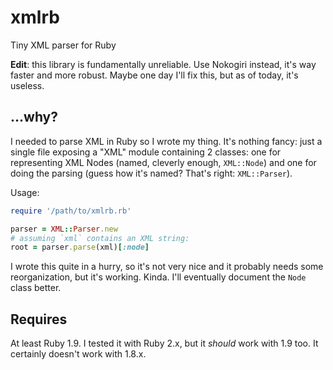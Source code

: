 # xmlrb
Tiny XML parser for Ruby

**Edit**: this library is fundamentally unreliable. Use Nokogiri instead, it's way faster and more robust. Maybe one day I'll fix this, but as of today, it's useless.

## ...why?
I needed to parse XML in Ruby so I wrote my thing. It's nothing fancy: just a single file
exposing a "XML" module containing 2 classes: one for representing XML Nodes (named, cleverly
enough, `XML::Node`) and one for doing the parsing (guess how it's named? That's right: 
`XML::Parser`).

Usage:

```ruby
require '/path/to/xmlrb.rb'

parser = XML::Parser.new
# assuming `xml` contains an XML string:
root = parser.parse(xml)[:node]
```

I wrote this quite in a hurry, so it's not very nice and it probably needs some
reorganization, but it's working. Kinda.
I'll eventually document the `Node` class better.

## Requires
At least Ruby 1.9. I tested it with Ruby 2.x, but it *should* work with 1.9 too. It certainly doesn't work with 1.8.x.
